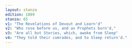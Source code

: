 ```yaml
---
layout: stanza
edition: 1889
stanza: 65
v1: "The Revelations of Devout and Learn'd"
v2: "Who rose before us, and as Prophets burn'd,"
v3: "Are all but Stories, which, awoke from Sleep"
v4: "They told their comrades, and to Sleep return'd."
---
```

